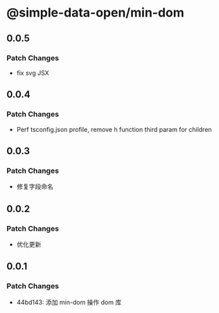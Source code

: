 # @simple-data-open/min-dom

## 0.0.5

### Patch Changes

- fix svg JSX

## 0.0.4

### Patch Changes

- Perf tsconfig.json profile, remove h function third param for children

## 0.0.3

### Patch Changes

- 修复字段命名

## 0.0.2

### Patch Changes

- 优化更新

## 0.0.1

### Patch Changes

- 44bd143: 添加 min-dom 操作 dom 库
